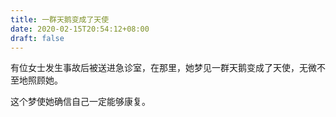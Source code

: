 ```yaml
---
title: 一群天鹅变成了天使
date: 2020-02-15T20:54:12+08:00
draft: false
---
```


有位女士发生事故后被送进急诊室，在那里，她梦见一群天鹅变成了天使，无微不至地照顾她。

这个梦使她确信自己一定能够康复。

